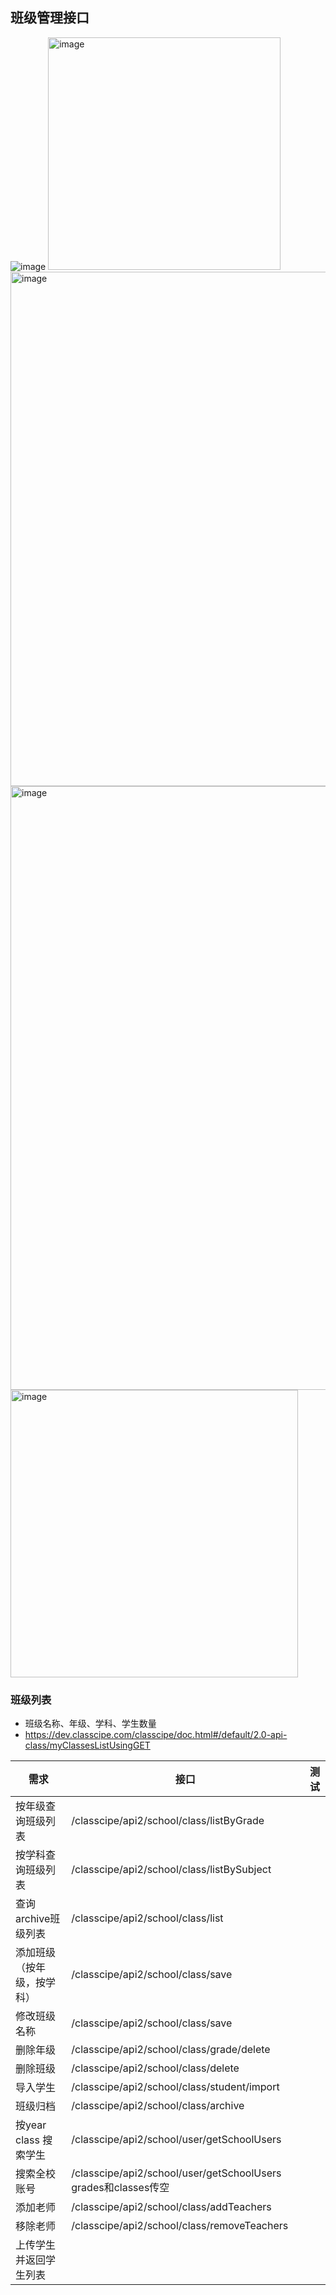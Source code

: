 ## 班级管理接口
![image](https://user-images.githubusercontent.com/1272280/173721853-d986a3d4-58ac-42ad-b44e-7caa2d691e11.png)
<img width="372" alt="image" src="https://user-images.githubusercontent.com/8150260/173849750-3e288700-4ebc-4e1f-a5ad-8cc0b87cea8a.png">
<img width="823" alt="image" src="https://user-images.githubusercontent.com/8150260/173849895-8a1b5dc1-7357-4afd-9f47-546b5f97aae2.png">
<img width="966" alt="image" src="https://user-images.githubusercontent.com/8150260/173850162-7d8b057d-27fb-41a6-be9e-fa27d7c9c92a.png">
<img width="460" alt="image" src="https://user-images.githubusercontent.com/8150260/173973323-215d5d8d-ad8d-479f-830c-2e168df45d01.png">


### 班级列表
- 班级名称、年级、学科、学生数量
- https://dev.classcipe.com/classcipe/doc.html#/default/2.0-api-class/myClassesListUsingGET

| 需求                       | 接口 | 测试 |
| -------------------------- | ---- | ---- |
| 按年级查询班级列表         |  /classcipe/api2/school/class/listByGrade    |      |
| 按学科查询班级列表         |  /classcipe/api2/school/class/listBySubject    |      |
| 查询archive班级列表        |  /classcipe/api2/school/class/list    |      |
| 添加班级（按年级，按学科） |  /classcipe/api2/school/class/save    |      |
| 修改班级名称               |  /classcipe/api2/school/class/save    |      |
| 删除年级                   |  /classcipe/api2/school/class/grade/delete    |      |
| 删除班级                   |  /classcipe/api2/school/class/delete    |      |
| 导入学生                   |  /classcipe/api2/school/class/student/import    |      |
| 班级归档                   |  /classcipe/api2/school/class/archive    |      |
| 按year class 搜索学生      |  /classcipe/api2/school/user/getSchoolUsers    |      |
| 搜索全校账号               |  /classcipe/api2/school/user/getSchoolUsers  grades和classes传空    |      |
| 添加老师                   |  /classcipe/api2/school/class/addTeachers    |      |
| 移除老师                   |  /classcipe/api2/school/class/removeTeachers    |      |
| 上传学生并返回学生列表     |      |      |




